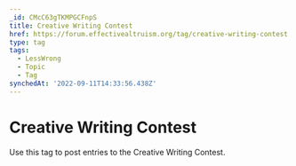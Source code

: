 ```yaml
---
_id: CMcC63gTKMPGCFnpS
title: Creative Writing Contest
href: https://forum.effectivealtruism.org/tag/creative-writing-contest
type: tag
tags:
  - LessWrong
  - Topic
  - Tag
synchedAt: '2022-09-11T14:33:56.438Z'
---
```

# Creative Writing Contest

Use this tag to post entries to the Creative Writing Contest.